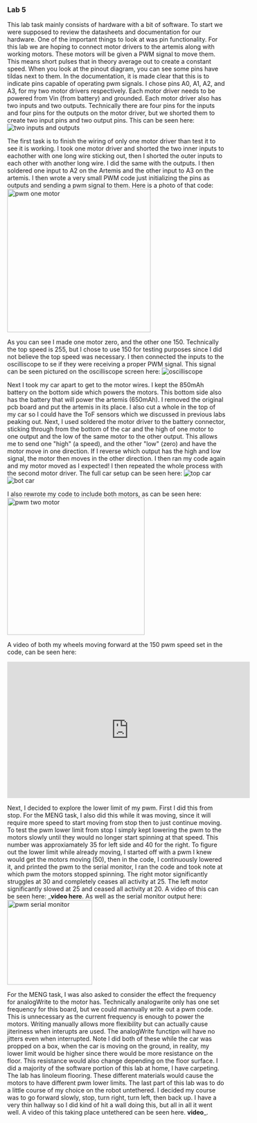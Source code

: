 ### Lab 5
This lab task mainly consists of hardware with a bit of software. To start we were supposed to review the datasheets and 
documentation for our hardware. One of the important things to look at was pin functionality. For this lab we are hoping to 
connect motor drivers to the artemis along with working motors. These motors will be given a PWM signal to move them. 
This means short pulses that in theory average out to create a constant speed. When you look at the pinout diagram, 
you can see some pins have tildas next to them. In the documentation, it is made clear that this is to indicate pins capable 
of operating pwm signals. I chose pins A0, A1, A2, and A3, for my two motor drivers respectively. Each motor driver needs to be 
powered from Vin (from battery) and grounded. Each motor driver also has two inputs and two outputs. Technically there are four 
pins for the inputs and four pins for the outputs on the motor driver, but we shorted them to create two input pins and two 
output pins. This can be seen here:  
![two inputs and outputs](https://user-images.githubusercontent.com/89661904/224582904-477fa5ae-c47c-4b02-b55d-f3e6b6e310f2.jpg)

The first task is to finish the wiring of only one motor driver than test it to see it is working. I took one motor driver and shorted the two inner inputs to eachother with one long wire sticking out, then I shorted the outer inputs to each other with another long wire. I did the same with the outputs. I then soldered one input to A2 on the Artemis and the other input to A3 on the artemis. I then wrote a very small PWM code just initializing the pins as outputs and sending a pwm signal to them. Here is a photo of that code:
<img width="331" alt="pwm one motor" src="https://user-images.githubusercontent.com/89661904/224582924-01fae61c-7caa-45e5-b785-d61c0728a1dd.png">

As you can see I made one motor zero, and the other one 150. Technically the top speed is 255, but I chose to use 150 for testing purposes since I did not believe the top speed was necessary.
I then connected the inputs to the oscilliscope to se if they were receiving a proper PWM signal. This signal can be seen pictured on the oscilliscope screen here:
![oscilliscope](https://user-images.githubusercontent.com/89661904/224583074-c741ff84-2b69-44fd-a455-e158acfd68a7.jpg)

Next I took my car apart to get to the motor wires. I kept the 850mAh battery on the bottom side which powers the motors. This bottom side also has the battery that will power the artemis (650mAh). I removed the original pcb board and put the artemis in its place. I also cut a whole in the top of my car so I could have the ToF sensors which we discussed in previous labs peaking out. Next, I used soldered the motor driver to the battery connector, sticking through from the bottom of the car and the high of one motor to one output and the low of the same motor to the other output. This allows me to send one "high" (a speed), and the other "low" (zero) and have the motor move in one direction. If I reverse which output has the high and low signal, the motor then moves in the other direction. I then ran my code again and my motor moved as I expected! I then repeated the whole process with the second motor driver. The full car setup can be seen here:
![top car](https://user-images.githubusercontent.com/89661904/224583153-d5f6c722-8728-42b3-b202-ab7331356873.jpg)
![bot car](https://user-images.githubusercontent.com/89661904/224583160-127673d6-ede6-4917-9a1d-5385e6d2596e.jpg)

I also rewrote my code to include both motors, as can be seen here:
<img width="317" alt="pwm two motor" src="https://user-images.githubusercontent.com/89661904/224583171-e13eaa35-aa57-4a6a-965a-cf5f0460cf9d.png">

A video of both my wheels moving forward at the 150 pwm speed set in the code, can be seen here: 

<iframe width="560" height="315" src="https://youtube.com/embed/ePWHuilji8k" title="YouTube video player" frameborder="0" allow="accelerometer; autoplay; clipboard-write; encrypted-media; gyroscope; picture-in-picture; web-share" allowfullscreen></iframe>



Next, I decided to explore the lower limit of my pwm. First I did this from stop. For the MENG task, I also did this while it was moving, since it will require more speed to start moving from stop then to just continue moving. To test the pwm lower limit from stop I simply kept lowering the pwm to the motors slowly until they would no longer start spinning at that speed. This number was approxiamately 35 for left side and 40 for the right. To figure out the lower limit while already moving, I started off with a pwm I knew would get the motors moving (50), then in the code, I continuously lowered it, and printed the pwm to the serial monitor, I ran the code and took note at which pwm the motors stopped spinning. The right motor significantly struggles at 30 and completely ceases all activity at 25. The left motor significantly slowed at 25 and ceased all activity at 20. A video of this can be seen here: ___video here__. As well as the serial monitor output here:
<img width="196" alt="pwm serial monitor" src="https://user-images.githubusercontent.com/89661904/224583214-d323b57f-1152-494a-a50f-9e396ea7f3fe.png">

For the MENG task, I was also asked to consider the effect the frequency for analogWrite to the motor has. Technically analogwrite only has one set frequency for this board, but we could mannually write out a pwm code. This is unnecessary as the current frequency is enough to power the motors. Writing manually allows more flexibility but can actually cause jiteriness when interupts are used. The analogWrite functipn will have no jitters even when interrupted.
Note I did both of these while the car was propped on a box, when the car is moving on the ground, in reality, my lower limit would be higher since there would be more resistance on the floor. This resistance would also change depending on the floor surface. I did a majority of the software portion of this lab at home, I have carpeting. The lab has linoleum flooring. These different materials would cause the motors to have different pwm lower limits.
The last part of this lab was to do a little course of my choice on the robot untethered. I decided my course was to go forward slowly, stop, turn right, turn left, then back up. I have a very thin hallway so I did kind of hit a wall doing this, but all in all it went well. A video of this taking place untethered can be seen here. __video___. 

